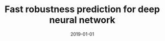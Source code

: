 ---
title: "Fast robustness prediction for deep neural network"
collection: publications
permalink: /publication/2019-01-01
date: 2019-01-01
category: conferences
venue: 'Proceedings of the 11th Asia-Pacific Symposium on Internetware'
citation: 'Wang, Yuehuan; Li, Zenan; Xu, Jingwei; Yu, Ping; Ma, Xiaoxing;. (2019). Fast robustness prediction for deep neural network. Proceedings of the 11th Asia-Pacific Symposium on Internetware. pp. 1-10'
---